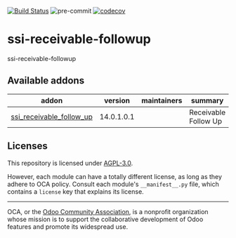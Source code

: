 [![Build Status](https://travis-ci.com/open-synergy/ssi-receivable-followup.svg?branch=14.0)](https://travis-ci.com/open-synergy/ssi-receivable-followup)
![pre-commit](https://github.com/open-synergy/ssi-receivable-followup/actions/workflows/pre-commit.yml/badge.svg)
[![codecov](https://codecov.io/gh/open-synergy/ssi-receivable-followup/branch/14.0/graph/badge.svg)](https://codecov.io/gh/open-synergy/ssi-receivable-followup)

<!-- /!\ do not modify above this line -->

# ssi-receivable-followup

ssi-receivable-followup

<!-- /!\ do not modify below this line -->

<!-- prettier-ignore-start -->

[//]: # (addons)

Available addons
----------------
addon | version | maintainers | summary
--- | --- | --- | ---
[ssi_receivable_follow_up](ssi_receivable_follow_up/) | 14.0.1.0.1 |  | Receivable Follow Up

[//]: # (end addons)

<!-- prettier-ignore-end -->

## Licenses

This repository is licensed under [AGPL-3.0](LICENSE).

However, each module can have a totally different license, as long as they adhere to OCA
policy. Consult each module's `__manifest__.py` file, which contains a `license` key
that explains its license.

----

OCA, or the [Odoo Community Association](http://odoo-community.org/), is a nonprofit
organization whose mission is to support the collaborative development of Odoo features
and promote its widespread use.
